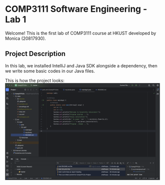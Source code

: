 # COMP3111 Software Engineering - Lab 1

Welcome! This is the first lab of COMP3111 course at HKUST developed by Monica (20817930).

## Project Description

In this lab, we installed IntelliJ and Java SDK alongside a dependency, then we write some basic codes in our Java files.

This is how the project looks:
![Screenshot of IntelliJ window containing the project Lab 1.](../../../Screenshot_Lab1.png)